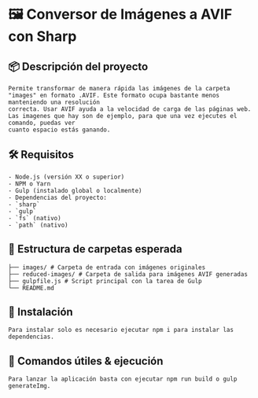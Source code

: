 # 🖼️ Conversor de Imágenes a AVIF con Sharp

## 📦 Descripción del proyecto

    Permite transformar de manera rápida las imágenes de la carpeta "images" en formato .AVIF. Este formato ocupa bastante menos manteniendo una resolución
    correcta. Usar AVIF ayuda a la velocidad de carga de las páginas web. Las imagenes que hay son de ejemplo, para que una vez ejecutes el comando, puedas ver
    cuanto espacio estás ganando.

## 🛠️ Requisitos

    - Node.js (versión XX o superior)
    - NPM o Yarn
    - Gulp (instalado global o localmente)
    - Dependencias del proyecto:
    - `sharp`
    - `gulp`
    - `fs` (nativo)
    - `path` (nativo)

## 📁 Estructura de carpetas esperada

    ├── images/ # Carpeta de entrada con imágenes originales
    ├── reduced-images/ # Carpeta de salida para imágenes AVIF generadas
    ├── gulpfile.js # Script principal con la tarea de Gulp
    └── README.md

## 🚀 Instalación

    Para instalar solo es necesario ejecutar npm i para instalar las dependencias.

## 🧾 Comandos útiles & ejecución

    Para lanzar la aplicación basta con ejecutar npm run build o gulp generateImg.